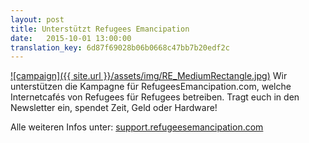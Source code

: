 ```yaml
---
layout: post 
title: Unterstützt Refugees Emancipation
date:   2015-10-01 13:00:00
translation_key: 6d87f69028b06b0668c47bb7b20edf2c
---
```


[![campaign]({{ site.url }}/assets/img/RE_MediumRectangle.jpg)](http://support.refugeesemancipation.com)
Wir unterstützen die Kampagne für RefugeesEmancipation.com, welche Internetcafés von Refugees für Refugees betreiben.
Tragt euch in den Newsletter ein, spendet Zeit, Geld oder Hardware!

Alle weiteren Infos unter: [support.refugeesemancipation.com](http://support.refugeesemancipation.com)
